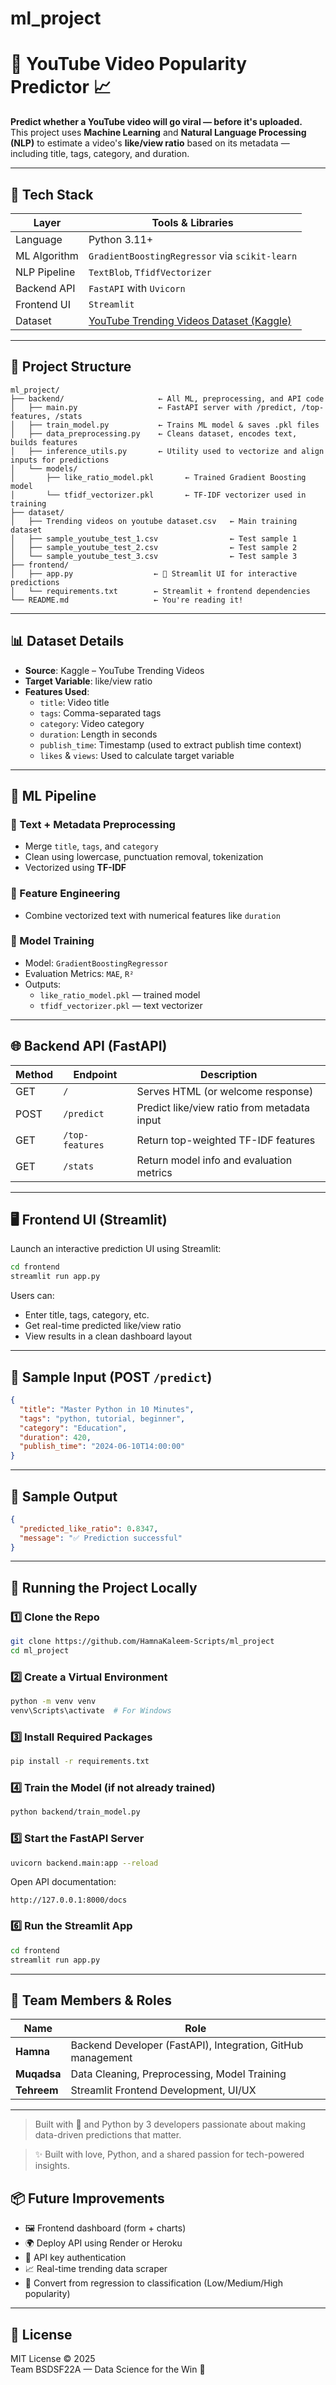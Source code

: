 # ml_project
# 🎥 YouTube Video Popularity Predictor 📈


**Predict whether a YouTube video will go viral — before it's uploaded.**  
This project uses **Machine Learning** and **Natural Language Processing (NLP)** to estimate a video's **like/view ratio** based on its metadata — including title, tags, category, and duration.

---

## 🔧 Tech Stack

| Layer         | Tools & Libraries                                                                 |
|---------------|------------------------------------------------------------------------------------|
| Language      | Python 3.11+                                                                       |
| ML Algorithm  | `GradientBoostingRegressor` via `scikit-learn`                                     |
| NLP Pipeline  | `TextBlob`, `TfidfVectorizer`                                                      |
| Backend API   | `FastAPI` with `Uvicorn`                                                           |
| Frontend UI   | `Streamlit`                                                                        |
| Dataset       | [YouTube Trending Videos Dataset (Kaggle)](https://www.kaggle.com/datasets/datasnaek/youtube-new) |

---

## 📁 Project Structure

```
ml_project/
├── backend/                     ← All ML, preprocessing, and API code
│   ├── main.py                  ← FastAPI server with /predict, /top-features, /stats
│   ├── train_model.py           ← Trains ML model & saves .pkl files
│   ├── data_preprocessing.py    ← Cleans dataset, encodes text, builds features
│   ├── inference_utils.py       ← Utility used to vectorize and align inputs for predictions
│   └── models/
│       ├── like_ratio_model.pkl       ← Trained Gradient Boosting model
│       └── tfidf_vectorizer.pkl       ← TF-IDF vectorizer used in training
├── dataset/
│   ├── Trending videos on youtube dataset.csv   ← Main training dataset
│   ├── sample_youtube_test_1.csv                ← Test sample 1
│   ├── sample_youtube_test_2.csv                ← Test sample 2
│   └── sample_youtube_test_3.csv                ← Test sample 3
├── frontend/
│   ├── app.py                  ← 🎯 Streamlit UI for interactive predictions
│   └── requirements.txt        ← Streamlit + frontend dependencies
└── README.md                   ← You're reading it!
```

---

## 📊 Dataset Details

- **Source**: Kaggle – YouTube Trending Videos  
- **Target Variable**: like/view ratio  
- **Features Used**:
  - `title`: Video title
  - `tags`: Comma-separated tags
  - `category`: Video category
  - `duration`: Length in seconds
  - `publish_time`: Timestamp (used to extract publish time context)
  - `likes` & `views`: Used to calculate target variable

---

## 🧠 ML Pipeline

### 🔹 Text + Metadata Preprocessing
- Merge `title`, `tags`, and `category`
- Clean using lowercase, punctuation removal, tokenization
- Vectorized using **TF-IDF**

### 🔹 Feature Engineering
- Combine vectorized text with numerical features like `duration`

### 🔹 Model Training
- Model: `GradientBoostingRegressor`
- Evaluation Metrics: `MAE`, `R²`
- Outputs:
  - `like_ratio_model.pkl` — trained model
  - `tfidf_vectorizer.pkl` — text vectorizer

---

## 🌐 Backend API (FastAPI)

| Method | Endpoint         | Description                                  |
|--------|------------------|----------------------------------------------|
| GET    | `/`              | Serves HTML (or welcome response)            |
| POST   | `/predict`       | Predict like/view ratio from metadata input  |
| GET    | `/top-features`  | Return top-weighted TF-IDF features          |
| GET    | `/stats`         | Return model info and evaluation metrics     |

---

## 🖥️ Frontend UI (Streamlit)

Launch an interactive prediction UI using Streamlit:

```bash
cd frontend
streamlit run app.py
```

Users can:
- Enter title, tags, category, etc.
- Get real-time predicted like/view ratio
- View results in a clean dashboard layout

---

## 📂 Sample Input (POST `/predict`)

```json
{
  "title": "Master Python in 10 Minutes",
  "tags": "python, tutorial, beginner",
  "category": "Education",
  "duration": 420,
  "publish_time": "2024-06-10T14:00:00"
}
```

---

## 🧪 Sample Output

```json
{
  "predicted_like_ratio": 0.8347,
  "message": "✅ Prediction successful"
}
```

---

## 🚀 Running the Project Locally

### 1️⃣ Clone the Repo

```bash
git clone https://github.com/HamnaKaleem-Scripts/ml_project
cd ml_project
```

### 2️⃣ Create a Virtual Environment

```bash
python -m venv venv
venv\Scripts\activate  # For Windows
```

### 3️⃣ Install Required Packages

```bash
pip install -r requirements.txt
```

### 4️⃣ Train the Model (if not already trained)

```bash
python backend/train_model.py
```

### 5️⃣ Start the FastAPI Server

```bash
uvicorn backend.main:app --reload
```

Open API documentation:
```
http://127.0.0.1:8000/docs
```

### 6️⃣ Run the Streamlit App

```bash
cd frontend
streamlit run app.py
```

---

## 👥 Team Members & Roles

| Name       | Role                                                  |
|------------|-------------------------------------------------------|
| **Hamna**      | Backend Developer (FastAPI), Integration, GitHub management |
| **Muqadsa**    | Data Cleaning, Preprocessing, Model Training      |
| **Tehreem**    | Streamlit Frontend Development, UI/UX             |

---

> Built with 💙 and Python by 3 developers passionate about making data-driven predictions that matter.



> ✨ Built with love, Python, and a shared passion for tech-powered insights.



## 📦 Future Improvements

- 🖼️ Frontend dashboard (form + charts)
- 🌍 Deploy API using Render or Heroku
- 🔐 API key authentication
- 📈 Real-time trending data scraper
- 🎯 Convert from regression to classification (Low/Medium/High popularity)

---

## 📜 License

MIT License © 2025  
Team BSDSF22A — Data Science for the Win 🧠
